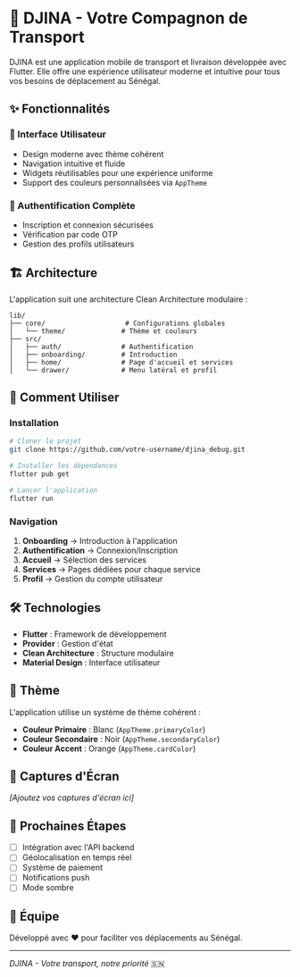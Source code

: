 # 🚗 DJINA - Votre Compagnon de Transport

DJINA est une application mobile de transport et livraison développée avec Flutter. Elle offre une expérience utilisateur moderne et intuitive pour tous vos besoins de déplacement au Sénégal.

## ✨ Fonctionnalités

### 🎨 Interface Utilisateur
- Design moderne avec thème cohérent
- Navigation intuitive et fluide
- Widgets réutilisables pour une expérience uniforme
- Support des couleurs personnalisées via `AppTheme`

### 🔐 Authentification Complète
- Inscription et connexion sécurisées
- Vérification par code OTP
- Gestion des profils utilisateurs

## 🏗️ Architecture

L'application suit une architecture Clean Architecture modulaire :

```
lib/
├── core/                    # Configurations globales
│   └── theme/              # Thème et couleurs
├── src/
│   ├── auth/               # Authentification
│   ├── onboarding/         # Introduction
│   ├── home/               # Page d'accueil et services
│   └── drawer/             # Menu latéral et profil
```

## 🎯 Comment Utiliser

### Installation
```bash
# Cloner le projet
git clone https://github.com/votre-username/djina_debug.git

# Installer les dépendances
flutter pub get

# Lancer l'application
flutter run
```

### Navigation
1. **Onboarding** → Introduction à l'application
2. **Authentification** → Connexion/Inscription
3. **Accueil** → Sélection des services
4. **Services** → Pages dédiées pour chaque service
5. **Profil** → Gestion du compte utilisateur

## 🛠️ Technologies

- **Flutter** : Framework de développement
- **Provider** : Gestion d'état
- **Clean Architecture** : Structure modulaire
- **Material Design** : Interface utilisateur

## 🎨 Thème

L'application utilise un système de thème cohérent :
- **Couleur Primaire** : Blanc (`AppTheme.primaryColor`)
- **Couleur Secondaire** : Noir (`AppTheme.secondaryColor`) 
- **Couleur Accent** : Orange (`AppTheme.cardColor`)

## 📱 Captures d'Écran

*[Ajoutez vos captures d'écran ici]*

## 🚀 Prochaines Étapes

- [ ] Intégration avec l'API backend
- [ ] Géolocalisation en temps réel
- [ ] Système de paiement
- [ ] Notifications push
- [ ] Mode sombre

## 👥 Équipe

Développé avec ❤️ pour faciliter vos déplacements au Sénégal.

---

*DJINA - Votre transport, notre priorité* 🇸🇳
